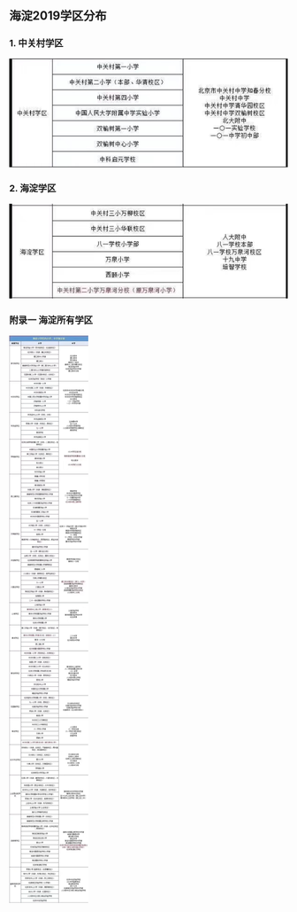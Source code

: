 ## 海淀2019学区分布

### 1. 中关村学区
![中关村学区](images/0501.png)

### 2. 海淀学区
![海淀学区](images/0502.png)

### 附录一 海淀所有学区
![HAIDIANALLINONE](images/0503.jpg)
